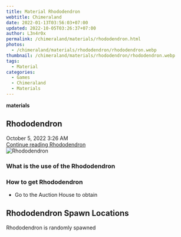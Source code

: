 ```yaml
---
title: Material Rhododendron
webtitle: Chimeraland
date: 2022-01-13T03:56:03+07:00
updated: 2022-10-05T03:26:37+07:00
author: L3n4r0x
permalink: /chimeraland/materials/rhododendron.html
photos:
  - /chimeraland/materials/rhododendron/rhododendron.webp
thumbnail: /chimeraland/materials/rhododendron/rhododendron.webp
tags:
  - Material
categories:
  - Games
  - Chimeraland
  - Materials
---
```


<section id="bootstrap-wrapper">
  <link
    rel="stylesheet"
    href="https://cdn.statically.io/gh/dimaslanjaka/Web-Manajemen/40ac3225/css/bootstrap-4.5-wrapper.css"
  />
  <div
    class="row g-0 border rounded overflow-hidden flex-md-row mb-4 shadow-sm position-relative"
  >
    <div class="col p-4 d-flex flex-column position-static">
      <strong class="d-inline-block mb-2 text-success">materials</strong>
      <h2 class="mb-0">Rhododendron</h2>
      <div class="mb-1 text-muted">October 5, 2022 3:26 AM</div>
      <a
        href="/chimeraland/materials/rhododendron.html"
        class="stretched-link d-none"
        >Continue reading Rhododendron</a
      >
    </div>
    <div class="col-auto d-none d-lg-block">
      <img
        src="/chimeraland/materials/rhododendron/rhododendron.webp"
        alt="Rhododendron"
      />
    </div>
  </div>
  <div class="row">
    <div class="col-lg-6 col-12 mb-2">
      <div class="card">
        <div class="card-body">
          <h3 class="card-title">What is the use of the Rhododendron</h3>
          <div class="card-text"><ul></ul></div>
        </div>
      </div>
    </div>
    <div class="col-lg-6 col-12 mb-2">
      <div class="card">
        <div class="card-body">
          <h3 class="card-title">How to get Rhododendron</h3>
          <div class="card-text">
            <ul>
              <li>Go to the Auction House to obtain</li>
            </ul>
          </div>
        </div>
      </div>
    </div>
    <div class="col-12 mb-2">
      <h2>Rhododendron Spawn Locations</h2>
      <p>Rhododendron is randomly spawned</p>
    </div>
  </div>
</section>